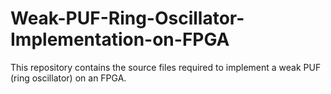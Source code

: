 # Weak-PUF-Ring-Oscillator-Implementation-on-FPGA

This repository contains the source files required to implement a weak PUF (ring oscillator) on an FPGA.  
